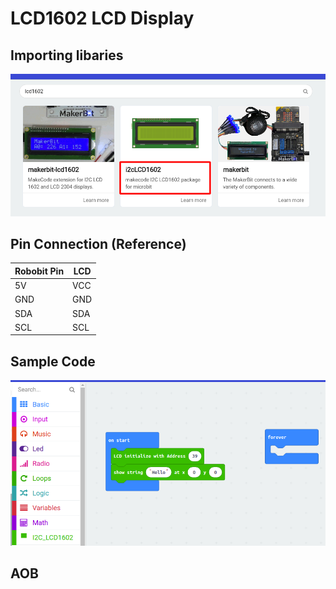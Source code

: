 # LCD1602 LCD Display

## Importing libaries
![alt text](https://github.com/hyfung/classroom_microbit_kit/blob/white/07_LCD1602/Extension.png "")

## Pin Connection (Reference)
|Robobit Pin|LCD|
|-|-|
|5V|VCC|
|GND|GND|
|SDA|SDA|
|SCL|SCL|

## Sample Code
![alt text](https://github.com/hyfung/classroom_microbit_kit/blob/white/07_LCD1602/Code.png "")

## AOB
